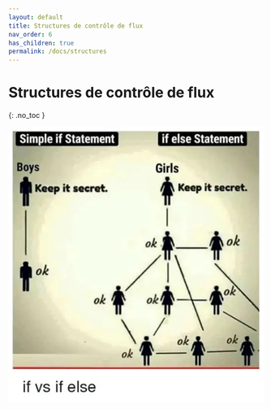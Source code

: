 ```yaml
---
layout: default
title: Structures de contrôle de flux
nav_order: 6
has_children: true
permalink: /docs/structures
---
```


# Structures de contrôle de flux
{: .no_toc }

![If vs if else](../assets/if-vs-if-else.png)
